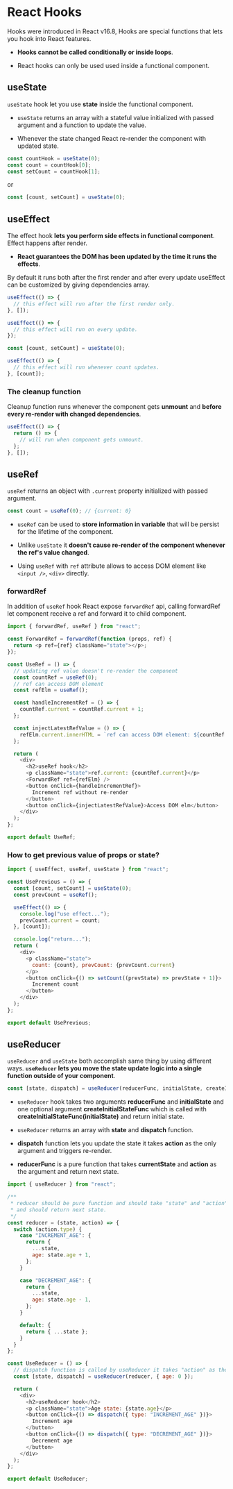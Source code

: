 # React Hooks

Hooks were introduced in React v16.8, Hooks are special functions that lets you hook into React features.

- **Hooks cannot be called conditionally or inside loops**.

- React hooks can only be used used inside a functional component.

## useState

`useState` hook let you use **state** inside the functional component.

- `useState` returns an array with a stateful value initialized with passed argument and a function to update the value.

- Whenever the state changed React re-render the component with updated state.

```js
const countHook = useState(0);
const count = countHook[0];
const setCount = countHook[1];
```

or

```js
const [count, setCount] = useState(0);
```

## useEffect

The effect hook **lets you perform side effects in functional component**. Effect happens after render.

- **React guarantees the DOM has been updated by the time it runs the effects**.

By default it runs both after the first render and after every update useEffect can be customized by giving dependencies array.

```js
useEffect(() => {
  // this effect will run after the first render only.
}, []);
```

```js
useEffect(() => {
  // this effect will run on every update.
});
```

```js
const [count, setCount] = useState(0);

useEffect(() => {
  // this effect will run whenever count updates.
}, [count]);
```

### The cleanup function

Cleanup function runs whenever the component gets **unmount** and **before every re-render with changed dependencies**.

```js
useEffect(() => {
  return () => {
    // will run when component gets unmount.
  };
}, []);
```

## useRef

`useRef` returns an object with `.current` property initialized with passed argument.

```js
const count = useRef(0); // {current: 0}
```

- `useRef` can be used to **store information in variable** that will be persist for the lifetime of the component.

- Unlike `useState` it **doesn't cause re-render of the component whenever the ref's value changed**.

- Using `useRef` with `ref` attribute allows to access DOM element like `<input />`, `<div>` directly.

### forwardRef

In addition of `useRef` hook React expose `forwardRef` api, calling forwardRef let component receive a ref and forward it to child component.

```js
import { forwardRef, useRef } from "react";

const ForwardRef = forwardRef(function (props, ref) {
  return <p ref={ref} className="state"></p>;
});

const UseRef = () => {
  // updating ref value doesn't re-render the component
  const countRef = useRef(0);
  // ref can access DOM element
  const refElm = useRef();

  const handleIncrementRef = () => {
    countRef.current = countRef.current + 1;
  };

  const injectLatestRefValue = () => {
    refElm.current.innerHTML = `ref can access DOM element: ${countRef.current}`;
  };

  return (
    <div>
      <h2>useRef hook</h2>
      <p className="state">ref.current: {countRef.current}</p>
      <ForwardRef ref={refElm} />
      <button onClick={handleIncrementRef}>
        Increment ref without re-render
      </button>
      <button onClick={injectLatestRefValue}>Access DOM elm</button>
    </div>
  );
};

export default UseRef;
```

### How to get previous value of props or state?

```js
import { useEffect, useRef, useState } from "react";

const UsePrevious = () => {
  const [count, setCount] = useState(0);
  const prevCount = useRef();

  useEffect(() => {
    console.log("use effect...");
    prevCount.current = count;
  }, [count]);

  console.log("return...");
  return (
    <div>
      <p className="state">
        count: {count}, prevCount: {prevCount.current}
      </p>
      <button onClick={() => setCount((prevState) => prevState + 1)}>
        Increment count
      </button>
    </div>
  );
};

export default UsePrevious;
```

## useReducer

`useReducer` and `useState` both accomplish same thing by using different ways. **`useReducer` lets you move the state update logic into a single function outside of your component**.

```js
const [state, dispatch] = useReducer(reducerFunc, initialState, createInitialStateFunc?);
```

- `useReducer` hook takes two arguments **reducerFunc** and **initialState** and one optional argument **createInitialStateFunc** which is called with **createInitialStateFunc(initialState)** and return initial state.

- `useReducer` returns an array with **state** and **dispatch** function.

- **dispatch** function lets you update the state it takes **action** as the only argument and triggers re-render.

- **reducerFunc** is a pure function that takes **currentState** and **action** as the argument and return next state.

```js
import { useReducer } from "react";

/**
 * reducer should be pure function and should take "state" and "action" as arguments
 * and should return next state.
 */
const reducer = (state, action) => {
  switch (action.type) {
    case "INCREMENT_AGE": {
      return {
        ...state,
        age: state.age + 1,
      };
    }

    case "DECREMENT_AGE": {
      return {
        ...state,
        age: state.age - 1,
      };
    }

    default: {
      return { ...state };
    }
  }
};

const UseReducer = () => {
  // dispatch function is called by useReducer it takes "action" as the only argument and trigger re-render.
  const [state, dispatch] = useReducer(reducer, { age: 0 });

  return (
    <div>
      <h2>useReducer hook</h2>
      <p className="state">Age state: {state.age}</p>
      <button onClick={() => dispatch({ type: "INCREMENT_AGE" })}>
        Increment age
      </button>
      <button onClick={() => dispatch({ type: "DECREMENT_AGE" })}>
        Decrement age
      </button>
    </div>
  );
};

export default UseReducer;
```
